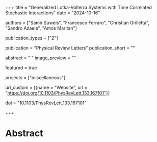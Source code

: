 +++
title = "Generalized Lotka-Volterra Systems with Time Correlated Stochastic Interactions"
date = "2024-10-16"

authors = ["Samir Suweis", "Francesco Ferraro", "Christian Grilletta", "Sandro Azaele", "Amos Maritan"]

publication_types = ["2"]

publication = "Physical Review Letters"
publication_short = ""

abstract = " "
image_preview = ""

featured = true

projects = ["miscellaneous"]

url_custom = [{name = "Website", url = "https://doi.org/10.1103/PhysRevLett.133.167101"}]

doi = "10.1103/PhysRevLett.133.167101"

+++
# Abstract